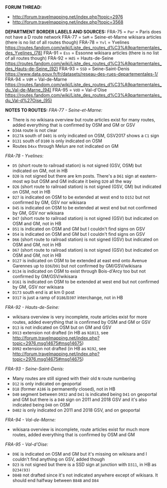 ﻿**FORUM THREAD:**
- http://forum.travelmapping.net/index.php?topic=2976
- http://forum.travelmapping.net/index.php?topic=3568

**DEPARTMENT BORDER LABELS AND SOURCES:**
FRA-75 = `Par` = Paris does not have a D route network
FRA-77 = `SeM` = Seine-et-Marne
   wikisara articles (there is no list of all routes though)
FRA-78 = `Yvl` = Yvelines
   https://routes.fandom.com/wiki/Liste_des_routes_d%C3%A9partementales_des_Yvelines_(78)
FRA-91 = `Ess` = Essonne
   wikisara articles (there is no list of all routes though)
FRA-92 = `HdS` = Hauts-de-Seine
   https://routes.fandom.com/wiki/Liste_des_routes_d%C3%A9partementales_des_Hauts-de-Seine_(92)
FRA-93 = `SSD` = Seine-Saint-Denis
   https://www.data.gouv.fr/fr/datasets/reseau-des-rues-departementales-1/
FRA-94 = `VdM` = Val-de-Marne
   https://routes.fandom.com/wiki/Liste_des_routes_d%C3%A9partementales_du_Val-de-Marne_(94)
FRA-95 = `VdO` = Val-d'Oise
   https://routes.fandom.com/wiki/Liste_des_routes_d%C3%A9partementales_du_Val-d%27Oise_(95)

**NOTES TO ROUTES:**
*FRA-77 - Seine-et-Marne:*
- There is no wikisara overview but route articles exist for many routes, added everything that is confirmed by OSM and GM or GSV
- `D34A` route is not clear
- `D127A` south of `D401` is only indicated on OSM, GSV2017 shows a `C1` sign
- `D131` south of `D100` is only indicated on OSM
- Routes `D4xx` through Melun are not indicated on GM

*FRA-78 - Yvelines:*
- `D5` (short route to railroad station) is not signed (GSV, OSM) but indicated on GM, not in HB
- `D20` is not signed but there are km posts. There's a `D61` sign at eastern-most wp but OSM and GM indicate it being `D20` all the way
- `D26` (short route to railroad station) is not signed (GSV, GM) but indicated on OSM, not in HB
- `D27` is indicated on OSM to be extended at west end to `D152` but not confirmed by GM, GSV nor wikisara
- `D45` is indicated on OSM to be extended at west end but not confirmed by GM, GSV nor wikisara
- `D47` (short route to railroad station) is not signed (GSV) but indicated on OSM and GM, not in HB
- `D51` is indicated on OSM and GM but I couldn't find signs on GSV
- `D54` is indicated on OSM and GM but I couldn't find signs on GSV
- `D66` (short route to railroad station) is not signed (GSV) but indicated on OSM and GM, not in HB
- `D67` (short route to railroad station) is not signed (GSV) but indicated on OSM and GM, not in HB
- `D127` is indicated on OSM to be extended at east end onto Avenue Garennes up to `D36`/`D91` but not confirmed by GM/GSV/wikisara
- `D134` is indicated on OSM to exist through Bois-d'Arcy too but not confirmed by GM/GSV/wikisara
- `D161` is indicated on OSM to be extended at west end but not confirmed by GM, GSV nor wikisara
- `D173` south end is at km 0 post
- `D317` is just a ramp of `D186`/`D307` interchange, not in HB

*FRA-92 - Hauts-de-Seine:*
- wikisara overview is very incomplete, route articles exist for more routes, added everything that is confirmed by OSM and GM or GSV
- `D13` is not indicated on OSM but on GM and GSV
- `D913` extension not drafted (in HB as `N1013`, see http://forum.travelmapping.net/index.php?topic=2976.msg14675#msg14675)
- `D992` extension not drafted (in HB as `N192`, see http://forum.travelmapping.net/index.php?topic=2976.msg14675#msg14675)

*FRA-93 - Seine-Saint-Denis:*
- Many routes are still signed with their old `N` route numbering
- `D12` is only indicated on geoportal
- `D18` (former `A186` is permanently closed), not in HB
- `D40` segment between `D932` and `D41` is indicated being `D41` on geoportal and GM but there is a `D40` sign on 2011 and 2018 GSV and it's also indicated being `D40` on OSM
- `D402` is only indicated on 2011 and 2018 GSV, and on geoportal

*FRA-94 - Val-de-Marne:*
- wikisara overview is incomplete, route articles exist for much more routes, added everything that is confirmed by OSM and GM

*FRA-95 - Val-d'Oise:*
- `D9E` is indicated on OSM and GM but it's missing on wikisara and I couldn't find anything on GSV, added though
- `D23` is not signed but there is a SSD sign at junction with `D311`, in HB as `D234(93)`
- `D84B` not drafted since it's not indicated anywhere except of wikisara. It should end halfway between `B84B` and `D84`